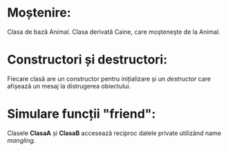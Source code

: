 # Moștenire:

Clasa de bază Animal.
Clasa derivată Caine, care moștenește de la Animal.

# Constructori și destructori:

Fiecare clasă are un constructor pentru inițializare și un _destructor_ care afișează un mesaj la distrugerea obiectului.

# Simulare funcții "friend":

Clasele **ClasaA** și **ClasaB** accesează reciproc datele private utilizând name _mangling_.
